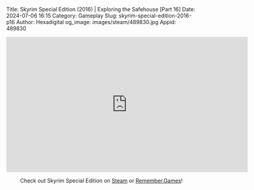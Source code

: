 Title: Skyrim Special Edition (2016) | Exploring the Safehouse [Part 16]
Date: 2024-07-06 16:15
Category: Gameplay
Slug: skyrim-special-edition-2016-p16
Author: Hexadigital
og_image: images/steam/489830.jpg
Appid: 489830

<center><iframe src="https://www.youtube.com/embed/y_BBcPn_lxw?feature=oembed" allow="accelerometer; autoplay; encrypted-media; gyroscope; picture-in-picture" width="640" height="360" frameborder="0"></iframe>

Check out Skyrim Special Edition on [Steam](https://store.steampowered.com/app/489830/?curator_clanid=34633900) or [Remember.Games](https://remember.games/game/164/the-elder-scrolls-v-skyrim-special-edition/)!</center>